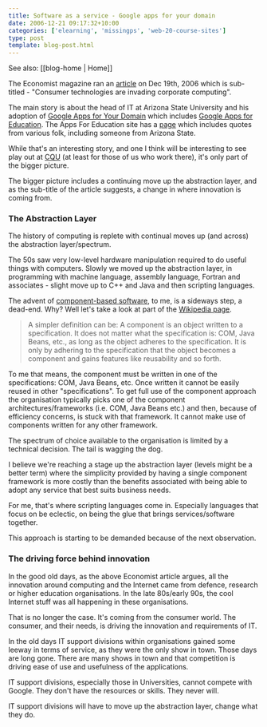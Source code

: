 ```yaml
---
title: Software as a service - Google apps for your domain
date: 2006-12-21 09:17:32+10:00
categories: ['elearning', 'missingps', 'web-20-course-sites']
type: post
template: blog-post.html
---
```


See also: [[blog-home | Home]]

The Economist magazine ran an [article](http://www.economist.com/business/displaystory.cfm?story_id=8450071) on Dec 19th, 2006 which is sub-titled - "Consumer technologies are invading corporate computing".

The main story is about the head of IT at Arizona State University and his adoption of [Google Apps for Your Domain](https://www.google.com/a/) which includes [Google Apps for Education](https://www.google.com/a/edu/). The Apps For Education site has a [page](https://www.google.com/a/help/intl/en/edu/seminars.html) which includes quotes from various folk, including someone from Arizona State.

While that's an interesting story, and one I think will be interesting to see play out at [CQU](http://www.cqu.edu.au/) (at least for those of us who work there), it's only part of the bigger picture.

The bigger picture includes a continuing move up the abstraction layer, and as the sub-title of the article suggests, a change in where innovation is coming from.

### The Abstraction Layer

The history of computing is replete with continual moves up (and across) the abstraction layer/spectrum.

The 50s saw very low-level hardware manipulation required to do useful things with computers. Slowly we moved up the abstraction layer, in programming with machine language, assembly language, Fortran and associates - slight move up to C++ and Java and then scripting languages.

The advent of [component-based software](http://en.wikipedia.org/wiki/Software_componentry), to me, is a sideways step, a dead-end. Why? Well let's take a look at part of the [Wikipedia page](http://en.wikipedia.org/wiki/Software_componentry).

> A simpler definition can be: A component is an object written to a specification. It does not matter what the specification is: COM, Java Beans, etc., as long as the object adheres to the specification. It is only by adhering to the specification that the object becomes a component and gains features like reusability and so forth.

To me that means, the component must be written in one of the specifications: COM, Java Beans, etc. Once written it cannot be easily reused in other "specifications". To get full use of the component approach the organisation typically picks one of the component architectures/frameworks (i.e. COM, Java Beans etc.) and then, because of efficiency concerns, is stuck with that framework. It cannot make use of components written for any other framework.

The spectrum of choice available to the organisation is limited by a technical decision. The tail is wagging the dog.

I believe we're reaching a stage up the abstraction layer (levels might be a better term) where the simplicity provided by having a single component framework is more costly than the benefits associated with being able to adopt any service that best suits business needs.

For me, that's where scripting languages come in. Especially languages that focus on be eclectic, on being the glue that brings services/software together.

This approach is starting to be demanded because of the next observation.

### The driving force behind innovation

In the good old days, as the above Economist article argues, all the innovation around computing and the Internet came from defence, research or higher education organisations. In the late 80s/early 90s, the cool Internet stuff was all happening in these organisations.

That is no longer the case. It's coming from the consumer world. The consumer, and their needs, is driving the innovation and requirements of IT.

In the old days IT support divisions within organisations gained some leeway in terms of service, as they were the only show in town. Those days are long gone. There are many shows in town and that competition is driving ease of use and usefulness of the applications.

IT support divisions, especially those in Universities, cannot compete with Google. They don't have the resources or skills. They never will.

IT support divisions will have to move up the abstraction layer, change what they do.